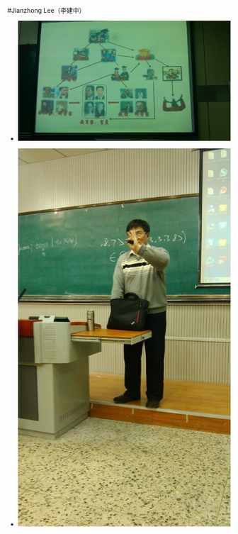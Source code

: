 #Jianzhong Lee（李建中）

* ![Jianzhong Lee on Life](./Jianzhong_Lee_2.jpg)



* ![Jianzhong Lee on Algorithms](./Jianzhong_Lee_1.jpg)
